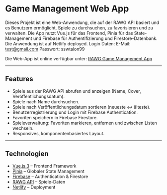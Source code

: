 # Game Management Web App

Dieses Projekt ist eine Web-Anwendung, die auf der RAWG API basiert und es Benutzern ermöglicht, Spiele zu durchsuchen, zu favorisieren und zu verwalten. Die App nutzt Vue.js für das Frontend, Pinia für das State-Management und Firebase für Authentifizierung und Firestore-Datenbank. Die Anwendung ist auf Netlify deployed. Login Daten:
E-Mail: test@gmail.com
Passwort: sswtalon99

Die Web-App ist online verfügbar unter: [RAWG Game Management App](https://lambent-sorbet-711924.netlify.app/)

---

## Features

- Spiele aus der RAWG API abrufen und anzeigen (Name, Cover, Veröffentlichungsdatum).  
- Spiele nach Name durchsuchen.  
- Spiele nach Veröffentlichungsdatum sortieren (neueste ↔ älteste).  
- Benutzerregistrierung und Login mit Firebase Authentication.  
- Favoriten speichern in Firebase Firestore.  
- Spieleverwaltung: Favoriten markieren, entfernen und zwischen Listen wechseln.  
- Responsives, komponentenbasiertes Layout.

---

## Technologien

- [Vue.js 3](https://vuejs.org/) – Frontend Framework  
- [Pinia](https://pinia.vuejs.org/) – Globaler State Management  
- [Firebase](https://firebase.google.com/) – Authentication & Firestore  
- [RAWG API](https://rawg.io/apidocs) – Spiele-Daten  
- [Netlify](https://www.netlify.com/) – Deployment
